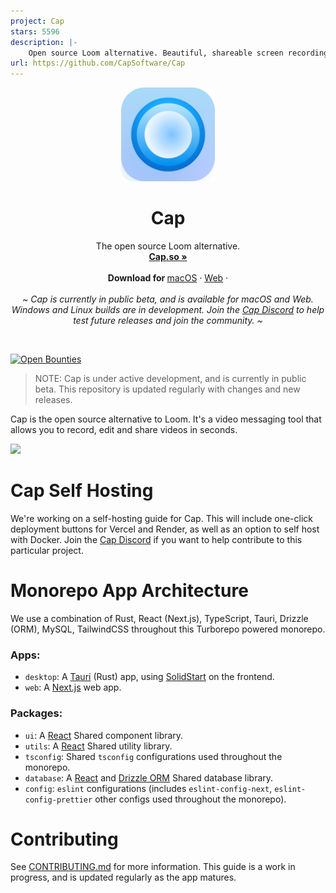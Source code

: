 ```yaml
---
project: Cap
stars: 5596
description: |-
    Open source Loom alternative. Beautiful, shareable screen recordings.
url: https://github.com/CapSoftware/Cap
---
```


<p align="center">
  <p align="center">
   <img width="150" height="150" src="https://github.com/CapSoftware/Cap/blob/main/apps/desktop/src-tauri/icons/Square310x310Logo.png" alt="Logo">
  </p>
	<h1 align="center"><b>Cap</b></h1>
	<p align="center">
		The open source Loom alternative.
    <br />
    <a href="https://cap.so"><strong>Cap.so »</strong></a>
    <br />
    <br />
    <b>Download for </b>
		<a href="https://cap.so/download">macOS</a> ·
		<a href="https://cap.so/">Web</a> ·
    <br />
    <br />
    <i>~ Cap is currently in public beta, and is available for macOS and Web. Windows and Linux builds are in development. Join the <a href="https://discord.gg/y8gdQ3WRN3">Cap Discord</a> to help test future releases and join the community. ~</i>
    <br />
  </p>
</p>
<br/>

[![Open Bounties](https://img.shields.io/endpoint?url=https%3A%2F%2Fconsole.algora.io%2Fapi%2Fshields%2FCapSoftware%2Fbounties%3Fstatus%3Dopen)](https://console.algora.io/org/CapSoftware/bounties?status=open)

> NOTE: Cap is under active development, and is currently in public beta. This repository is updated regularly with changes and new releases.

Cap is the open source alternative to Loom. It's a video messaging tool that allows you to record, edit and share videos in seconds.

<img src="https://raw.githubusercontent.com/CapSoftware/Cap/refs/heads/main/apps/web/public/landing-cover.png"/>

# Cap Self Hosting

We're working on a self-hosting guide for Cap. This will include one-click deployment buttons for Vercel and Render, as well as an option to self host with Docker. Join the <a href="https://discord.gg/y8gdQ3WRN3">Cap Discord</a> if you want to help contribute to this particular project.

# Monorepo App Architecture

We use a combination of Rust, React (Next.js), TypeScript, Tauri, Drizzle (ORM), MySQL, TailwindCSS throughout this Turborepo powered monorepo.

### Apps:

- `desktop`: A [Tauri](https://tauri.app) (Rust) app, using [SolidStart](https://start.solidjs.com) on the frontend.
- `web`: A [Next.js](https://nextjs.org) web app.

### Packages:

- `ui`: A [React](https://reactjs.org) Shared component library.
- `utils`: A [React](https://reactjs.org) Shared utility library.
- `tsconfig`: Shared `tsconfig` configurations used throughout the monorepo.
- `database`: A [React](https://reactjs.org) and [Drizzle ORM](https://orm.drizzle.team/) Shared database library.
- `config`: `eslint` configurations (includes `eslint-config-next`, `eslint-config-prettier` other configs used throughout the monorepo).

# Contributing

See [CONTRIBUTING.md](CONTRIBUTING.md) for more information. This guide is a work in progress, and is updated regularly as the app matures.

